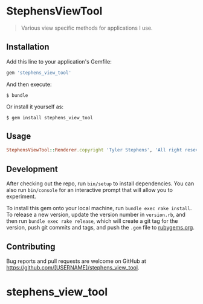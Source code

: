 # StephensViewTool

>Various view specific methods for applications I use.

## Installation

Add this line to your application's Gemfile:

```ruby
gem 'stephens_view_tool'
```

And then execute:

    $ bundle

Or install it yourself as:

    $ gem install stephens_view_tool

## Usage

```ruby
StephensViewTool::Renderer.copyright 'Tyler Stephens', 'All right reseverd'
```

## Development

After checking out the repo, run `bin/setup` to install dependencies. You can also run `bin/console` for an interactive prompt that will allow you to experiment.

To install this gem onto your local machine, run `bundle exec rake install`. To release a new version, update the version number in `version.rb`, and then run `bundle exec rake release`, which will create a git tag for the version, push git commits and tags, and push the `.gem` file to [rubygems.org](https://rubygems.org).

## Contributing

Bug reports and pull requests are welcome on GitHub at https://github.com/[USERNAME]/stephens_view_tool.

# stephens_view_tool
